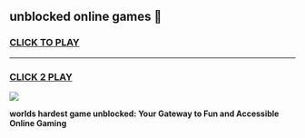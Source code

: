 
## unblocked online games 👋
<h3>
<a href="https://premium.freeplayer.one?title=unblocked_online_games&ref=13F">CLICK TO PLAY</a></h3>
<hr>

<h3>
<a href="https://premium.freeplayer.one?title=unblocked_online_games&ref=13F">CLICK 2 PLAY</a>
  
</h3>

<a href="https://premium.freeplayer.one?title=unblocked_online_games&ref=12F/"><img src="https://clearcache.store/games.png"></a>


**worlds hardest game unblocked: Your Gateway to Fun and Accessible Online Gaming**
